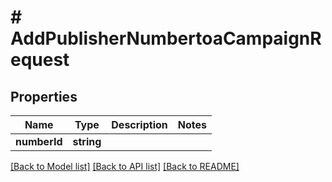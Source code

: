 # # AddPublisherNumbertoaCampaignRequest

## Properties

Name | Type | Description | Notes
------------ | ------------- | ------------- | -------------
**numberId** | **string** |  |

[[Back to Model list]](../../README.md#models) [[Back to API list]](../../README.md#endpoints) [[Back to README]](../../README.md)
